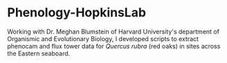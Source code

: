 # Phenology-HopkinsLab
Working with Dr. Meghan Blumstein of Harvard University's department of Organismic and Evolutionary Biology, I developed scripts to extract phenocam and flux tower data for <em>Quercus rubra</em> (red oaks) in sites across the Eastern seaboard.
